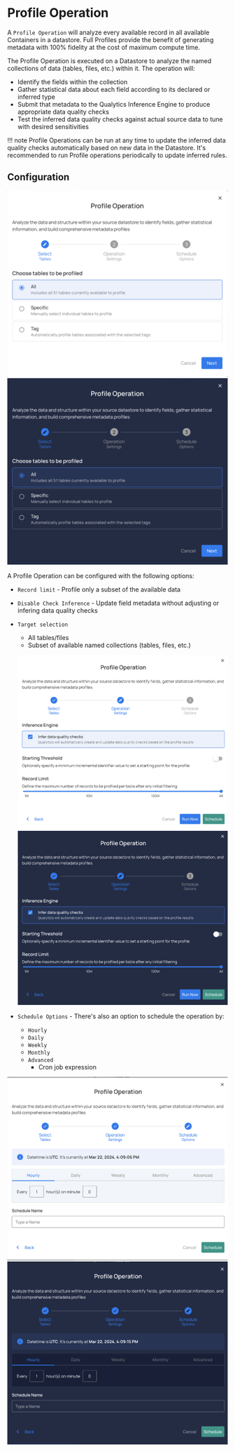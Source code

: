 # Profile Operation

A `Profile Operation` will analyze every available record in all available Containers in a datastore. Full Profiles provide the benefit of generating metadata with 100% fidelity at the cost of maximum compute time.

The Profile Operation is executed on a Datastore to analyze the named collections of data (tables, files, etc.) within it. The operation will:

* Identify the fields within the collection
* Gather statistical data about each field according to its declared or inferred type
* Submit that metadata to the Qualytics Inference Engine to produce appropriate data quality checks
* Test the inferred data quality checks against actual source data to tune with desired sensitivities


!!! note
    Profile Operations can be run at any time to update the inferred data quality checks automatically based on new data in the Datastore. It's recommended to run Profile operations periodically to update inferred rules.

## Configuration

![Screenshot](../assets/operations/operation-profile-light.png#only-light)
![Screenshot](../assets/operations/operation-profile-dark.png#only-dark)

A Profile Operation can be configured with the following options:

* `Record limit` - Profile only a subset of the available data
* `Disable Check Inference` - Update field metadata without adjusting or infering data quality checks
* `Target selection`
    - All tables/files
    - Subset of available named collections (tables, files, etc.)

    ![Screenshot](../assets/operations/operation-profile-specific-tables-light.png#only-light)
    ![Screenshot](../assets/operations/operation-profile-specific-tables-dark.png#only-dark)

* `Schedule Options` - There's also an option to schedule the operation by:
    - `Hourly`
    - `Daily`
    - `Weekly`
    - `Monthly`
    - `Advanced`
        - Cron job expression

![Screenshot](../assets/operations/scheduling-a-profile-light.png#only-light)
![Screenshot](../assets/operations/scheduling-a-profile-dark.png#only-dark)
